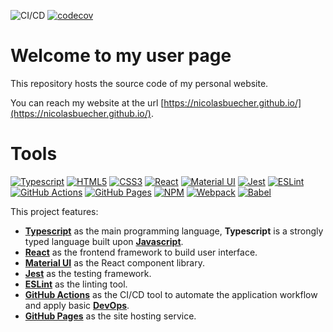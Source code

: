 ![CI/CD](https://github.com/NicolasBuecher/nicolasbuecher.github.io/workflows/CI/CD/badge.svg)
[![codecov](https://codecov.io/gh/NicolasBuecher/nicolasbuecher.github.io/branch/master/graph/badge.svg)](https://codecov.io/gh/NicolasBuecher/nicolasbuecher.github.io)

# Welcome to my user page

This repository hosts the source code of my personal website.

You can reach my website at the url [https://nicolasbuecher.github.io/](https://nicolasbuecher.github.io/).

# Tools

[![Typescript](https://img.shields.io/badge/TypeScript-007ACC?style=for-the-badge&logo=typescript&logoColor=white)](https://www.typescriptlang.org/)
[![HTML5](https://img.shields.io/badge/HTML5-E34F26?style=for-the-badge&logo=html5&logoColor=white)](https://en.wikipedia.org/wiki/HTML5)
[![CSS3](https://img.shields.io/badge/CSS3-1572B6?style=for-the-badge&logo=css3&logoColor=white)](https://en.wikipedia.org/wiki/CSS)
[![React](https://img.shields.io/badge/React-20232A?style=for-the-badge&logo=react&logoColor=61DAFB)](https://reactjs.org/)
[![Material UI](https://img.shields.io/badge/Material--UI-0081CB?style=for-the-badge&logo=mui&logoColor=white)](https://mui.com/core/)
[![Jest](https://img.shields.io/badge/Jest-323330?style=for-the-badge&logo=Jest&logoColor=white)](https://jestjs.io/)
[![ESLint](https://img.shields.io/badge/eslint-3A33D1?style=for-the-badge&logo=eslint&logoColor=white)](https://eslint.org/)
[![GitHub Actions](https://img.shields.io/badge/GitHub_Actions-2088FF?style=for-the-badge&logo=github-actions&logoColor=white)](https://github.com/features/actions)
[![GitHub Pages](https://img.shields.io/badge/GitHub_Pages-457EAF?style=for-the-badge&logo=github&logoColor=white)](https://pages.github.com/)
[![NPM](https://img.shields.io/badge/NPM-CC0000?style=for-the-badge&logo=npm&logoColor=white)](https://www.npmjs.com/)
[![Webpack](https://img.shields.io/badge/Webpack-1C78C0?style=for-the-badge&logo=webpack&logoColor=white)](https://webpack.js.org/)
[![Babel](https://img.shields.io/badge/Babel-F9DC3E?style=for-the-badge&logo=babel&logoColor=white)](https://babeljs.io/)

This project features:
- **[Typescript](https://www.typescriptlang.org/)** as the main programming language, **Typescript** is a strongly typed language built upon **[Javascript](https://developer.mozilla.org/en-US/docs/Web/JavaScript)**.
- **[React](https://reactjs.org/)** as the frontend framework to build user interface.
- **[Material UI](https://mui.com/core/)** as the React component library.
- **[Jest](https://jestjs.io/)** as the testing framework.
- **[ESLint](https://eslint.org/)** as the linting tool.
- **[GitHub Actions](https://github.com/features/actions)** as the CI/CD tool to automate the application workflow and apply basic **[DevOps](https://en.wikipedia.org/wiki/DevOps#:~:text=DevOps%20is%20a%20set%20of,delivery%20with%20high%20software%20quality.)**.
- **[GitHub Pages](https://pages.github.com/)** as the site hosting service.
